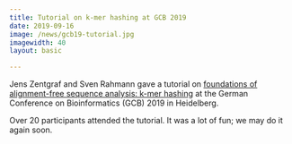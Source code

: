 ```yaml
---
title: Tutorial on k-mer hashing at GCB 2019
date: 2019-09-16
image: /news/gcb19-tutorial.jpg
imagewidth: 40
layout: basic

---
```


Jens Zentgraf and Sven Rahmann gave a tutorial on [foundations of alignment-free sequence analysis: k-mer hashing](https://gcb2019.de/fundamentals-of-alignment-free-sequence-analysis-k-mer-hashing/) at the German Conference on Bioinformatics (GCB) 2019 in Heidelberg.

Over 20 participants attended the tutorial.
It was a lot of fun; we may do it again soon.
